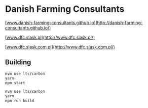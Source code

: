 # Danish Farming Consultants

[www.danish-farming-consultants.github.io](http://danish-farming-consultants.github.io/)

[www.dfc.slask.pl](http://www.dfc.slask.pl/)

[www.dfc.slask.com.pl](http://www.dfc.slask.com.pl/)

## Building

```sh
nvm use lts/carbon
yarn
npm start
```

```sh
nvm use lts/carbon
yarn
npm run build
```
